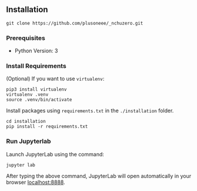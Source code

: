 ## Installation
```
git clone https://github.com/plusoneee/_nchuzero.git
```
### Prerequisites
- Python Version: 3
### Install Requirements
(Optional) If you want to use `virtualenv`: 
```
pip3 install virtualenv
virtualenv .venv
source .venv/bin/activate
```
Install packages using `requirements.txt` in the `./installation` folder. 
```
cd installation
pip install -r requirements.txt
```
### Run Jupyterlab
Launch JupyterLab using the command: 
```
jupyter lab
```
After typing the above command, JupyterLab will open automatically in your browser [localhost:8888](http://localhost:8888/lab).
